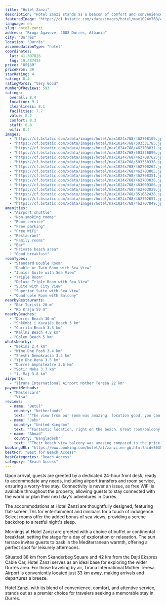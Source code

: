 ```yaml
---
title: "Hotel Zanzi"
description: "Hotel Zanzi stands as a beacon of comfort and convenience in Durrës, mere steps away from the inviting sands of Durres Beach."
featuredImage: "https://cf.bstatic.com/xdata/images/hotel/max1024x768/462708109.jpg?k=f8ae004b638b8e8a699321bb577c590a632b4c7d568e1774c902e514f77d04ef&o=&hp=1"
language: en
slug: hotel-zanzi
address: "Rruga Agaveve, 2008 Durrës, Albania"
city: "Durrës"
location: "Durrës"
accommodationType: "hotel"
coordinates:
  lat: 41.307826
  lng: 19.487434
price: "US$39"
priceFrom: 39
starRating: 4
rating: 8.4
ratingWords: "Very Good"
numberOfReviews: 593
ratings:
  overall: 8.4
  location: 9.1
  cleanliness: 8.1
  facilities: 7.7
  value: 8.2
  comfort: 8.3
  staff: 8.8
  wifi: 8.4
images:
  - "https://cf.bstatic.com/xdata/images/hotel/max1024x768/462708109.jpg?k=f8ae004b638b8e8a699321bb577c590a632b4c7d568e1774c902e514f77d04ef&o=&hp=1"
  - "https://cf.bstatic.com/xdata/images/hotel/max1024x768/503331785.jpg?k=1a3332ec5e1cb64b54d94594548293bec689379de9a6078b2ce30e08433db9c2&o=&hp=1"
  - "https://cf.bstatic.com/xdata/images/hotel/max1024x768/462708831.jpg?k=42f821828852d7c8161fbce596089b67a4748008835c2238e521d03ca172678a&o=&hp=1"
  - "https://cf.bstatic.com/xdata/images/hotel/max1024x768/503326096.jpg?k=30a88fbffb9951e1586528f57e872392bf8d6d91d3399933ae2b31976274a19d&o=&hp=1"
  - "https://cf.bstatic.com/xdata/images/hotel/max1024x768/462708762.jpg?k=393d6a1fa17685732e25b2142c6da1c4ce1b5b31f7ebbad36fb13c9c65ffdc55&o=&hp=1"
  - "https://cf.bstatic.com/xdata/images/hotel/max1024x768/503330336.jpg?k=c938f73f16abc273ed6f111b9028d448ae22d530ebabf5621a1a3fbf15b0b4b5&o=&hp=1"
  - "https://cf.bstatic.com/xdata/images/hotel/max1024x768/462700262.jpg?k=127a219026173299526c559314133be466a4c1bb1fe5b606a176dda4dd8f6114&o=&hp=1"
  - "https://cf.bstatic.com/xdata/images/hotel/max1024x768/462703005.jpg?k=c0637f347577650ed66d2bc6099d734ba81089bc89f15472ad730adff7fce10a&o=&hp=1"
  - "https://cf.bstatic.com/xdata/images/hotel/max1024x768/462708351.jpg?k=60825b99148bdfad8a4b2e872ee11afa1be69ad0b8008e2c41f2033456f9cc8a&o=&hp=1"
  - "https://cf.bstatic.com/xdata/images/hotel/max1024x768/462703036.jpg?k=8901d23c46c9ac1d20f325b60c69e9595b527ddbbdd1da18e2de9978a750d57c&o=&hp=1"
  - "https://cf.bstatic.com/xdata/images/hotel/max1024x768/463009386.jpg?k=4019d82b115ea2239b33e0fca5f908ed5dbeb1b7266a7551333b9e6f2a4c9b24&o=&hp=1"
  - "https://cf.bstatic.com/xdata/images/hotel/max1024x768/462703029.jpg?k=adfc3b78fa9a25ca44b52a900f3d87e62509ec6b5096c7b438e81ecfaa9e3005&o=&hp=1"
  - "https://cf.bstatic.com/xdata/images/hotel/max1024x768/351652436.jpg?k=038c59a3cc3acbda67796889131defae501d0ee02e5816e6f5f528ecf61c7149&o=&hp=1"
  - "https://cf.bstatic.com/xdata/images/hotel/max1024x768/462702657.jpg?k=56e2a3ef990fcc1a8a962ec189fa559706871be198d090165e32452567e132f6&o=&hp=1"
  - "https://cf.bstatic.com/xdata/images/hotel/max1024x768/462707849.jpg?k=feebc7aa895e451575e4bef866b24f99e3aa948139d36286f62692ace9ccbeea&o=&hp=1"
amenities:
  - "Airport shuttle"
  - "Non-smoking rooms"
  - "Room service"
  - "Free parking"
  - "Free WiFi"
  - "Restaurant"
  - "Family rooms"
  - "Bar"
  - "Private beach area"
  - "Good breakfast"
roomTypes:
  - "Standard Double Room"
  - "Double or Twin Room with Sea View"
  - "Junior Suite with Sea View"
  - "Triple Room"
  - "Deluxe Triple Room with Sea View"
  - "Suite with City View"
  - "Superior Suite with Sea View"
  - "Quadruple Room with Balcony"
nearbyRestaurants:
  - "Bar Turisti 20 m"
  - "Kb Kraja 50 m"
nearbyBeaches:
  - "Durres Beach 30 m"
  - "Shkëmbi i Kavajës Beach 3 km"
  - "Currila Beach 3.3 km"
  - "Kallmi Beach 4.8 km"
  - "Golem Beach 5 km"
whatsNearby:
  - "Bekimi 2.4 km"
  - "Wine Dhe Pooh 3.4 km"
  - "Sheshi Demokracia 3.4 km"
  - "Yje Dhe Hena 3.5 km"
  - "Durres Amphiteatre 3.6 km"
  - "Sotir Noka 3.7 km"
  - "1. Maj 3.8 km"
airports:
  - "Tirana International Airport Mother Teresa 22 km"
paymentMethods:
  - "Mastercard"
  - "Visa"
reviews:
  - name: "Betul"
    country: "Netherlands"
    text: "“The view from our room was amazing, location good, you can find a lot of places where you can have lunch or dinner, room was clean.”"
  - name: "John"
    country: "United Kingdom"
    text: "“Fantastic location, right on the beach. Great room/balcony. Wow, the breakfast was terrific.”"
  - name: "Ahmad"
    country: "Bangladesh"
    text: "“Their beach view balcony was amazing compared to the price. Definitely recommend.”"
bookingURL: "https://www.booking.com/hotel/al/zanzi.en-gb.html?aid=8035640"
bestFor: "Best for Beach Access"
bestCategories: "Beach Access"
category: "Beach Access"
---
```


Upon arrival, guests are greeted by a dedicated 24-hour front desk, ready to accommodate any needs, including airport transfers and room service, ensuring a worry-free stay. Connectivity is never an issue, as free WiFi is available throughout the property, allowing guests to stay connected with the world or plan their next day's adventures in Durrës.

The accommodations at Hotel Zanzi are thoughtfully designed, featuring flat-screen TVs for entertainment and minibars for a touch of indulgence. Select rooms offer the added bonus of sea views, providing a serene backdrop to a restful night's sleep.

Mornings at Hotel Zanzi are greeted with a choice of buffet or continental breakfast, setting the stage for a day of exploration or relaxation. The sun terrace invites guests to bask in the Mediterranean warmth, offering a perfect spot for leisurely afternoons.

Situated 38 km from Skanderbeg Square and 42 km from the Dajti Ekspres Cable Car, Hotel Zanzi serves as an ideal base for exploring the wider Durrës area. For those traveling by air, Tirana International Mother Teresa Airport is conveniently located just 33 km away, making arrivals and departures a breeze.

Hotel Zanzi, with its blend of convenience, comfort, and attentive service, stands out as a premier choice for travelers seeking a memorable stay in Durrës.